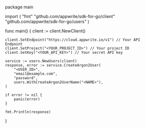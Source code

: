 package main

import (
    "fmt"
    "github.com/appwrite/sdk-for-go/client"
    "github.com/appwrite/sdk-for-go/users"
)

func main() {
    client := client.NewClient()

    client.SetEndpoint("https://cloud.appwrite.io/v1") // Your API Endpoint
    client.SetProject("<YOUR_PROJECT_ID>") // Your project ID
    client.SetKey("<YOUR_API_KEY>") // Your secret API key

    service := users.NewUsers(client)
    response, error := service.CreateArgon2User(
        "<USER_ID>",
        "email@example.com",
        "password",
        users.WithCreateArgon2UserName("<NAME>"),
    )

    if error != nil {
        panic(error)
    }

    fmt.Println(response)
}
